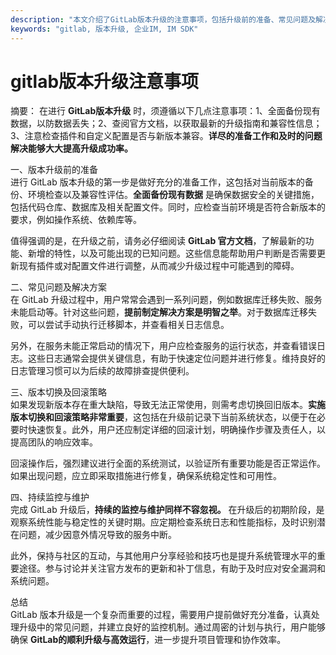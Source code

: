 ```yaml
---
description: "本文介绍了GitLab版本升级的注意事项，包括升级前的准备、常见问题及解决方案，确保顺利完成升级过程。"
keywords: "gitlab, 版本升级, 企业IM, IM SDK"
---
```

# gitlab版本升级注意事项

摘要： 
在进行 **GitLab版本升级** 时，须遵循以下几点注意事项：1、全面备份现有数据，以防数据丢失；2、查阅官方文档，以获取最新的升级指南和兼容性信息；3、注意检查插件和自定义配置是否与新版本兼容。**详尽的准备工作和及时的问题解决能够大大提高升级成功率。** 

一、版本升级前的准备  
进行 GitLab 版本升级的第一步是做好充分的准备工作，这包括对当前版本的备份、环境检查以及兼容性评估。**全面备份现有数据** 是确保数据安全的关键措施，包括代码仓库、数据库及相关配置文件。同时，应检查当前环境是否符合新版本的要求，例如操作系统、依赖库等。

值得强调的是，在升级之前，请务必仔细阅读 **GitLab 官方文档**，了解最新的功能、新增的特性，以及可能出现的已知问题。这些信息能帮助用户判断是否需要更新现有插件或对配置文件进行调整，从而减少升级过程中可能遇到的障碍。

二、常见问题及解决方案  
在 GitLab 升级过程中，用户常常会遇到一系列问题，例如数据库迁移失败、服务未能启动等。针对这些问题，**提前制定解决方案是明智之举**。对于数据库迁移失败，可以尝试手动执行迁移脚本，并查看相关日志信息。

另外，在服务未能正常启动的情况下，用户应检查服务的运行状态，并查看错误日志。这些日志通常会提供关键信息，有助于快速定位问题并进行修复。维持良好的日志管理习惯可以为后续的故障排查提供便利。

三、版本切换及回滚策略  
如果发现新版本存在重大缺陷，导致无法正常使用，则需考虑切换回旧版本。**实施版本切换和回滚策略非常重要**，这包括在升级前记录下当前系统状态，以便于在必要时快速恢复。此外，用户还应制定详细的回滚计划，明确操作步骤及责任人，以提高团队的响应效率。

回滚操作后，强烈建议进行全面的系统测试，以验证所有重要功能是否正常运作。如果出现问题，应立即采取措施进行修复，确保系统稳定性和可用性。

四、持续监控与维护  
完成 GitLab 升级后，**持续的监控与维护同样不容忽视。** 在升级后的初期阶段，是观察系统性能与稳定性的关键时期。应定期检查系统日志和性能指标，及时识别潜在问题，减少因意外情况导致的服务中断。

此外，保持与社区的互动，与其他用户分享经验和技巧也是提升系统管理水平的重要途径。参与讨论并关注官方发布的更新和补丁信息，有助于及时应对安全漏洞和系统问题。

总结  
GitLab 版本升级是一个复杂而重要的过程，需要用户提前做好充分准备，认真处理升级中的常见问题，并建立良好的监控机制。通过周密的计划与执行，用户能够确保 **GitLab的顺利升级与高效运行**，进一步提升项目管理和协作效率。
